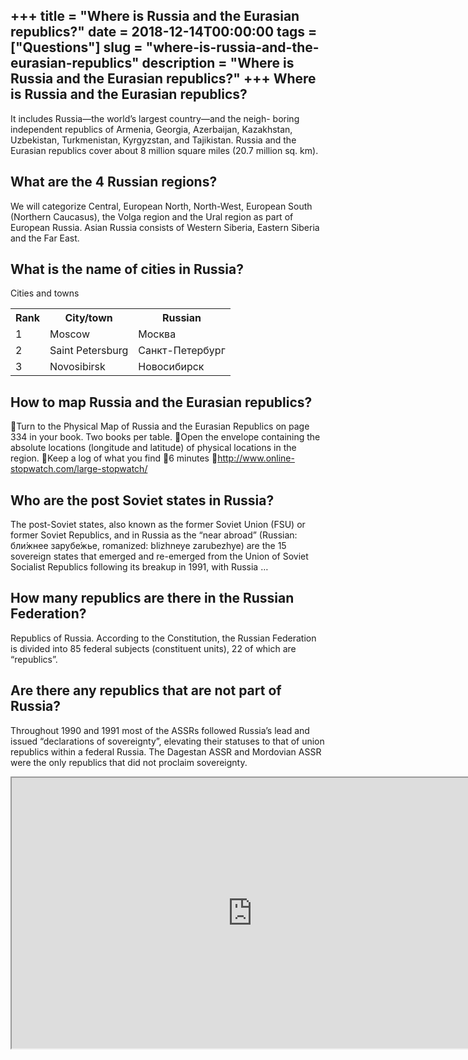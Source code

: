+++
title = "Where is Russia and the Eurasian republics?"
date = 2018-12-14T00:00:00
tags = ["Questions"]
slug = "where-is-russia-and-the-eurasian-republics"
description = "Where is Russia and the Eurasian republics?"
+++
Where is Russia and the Eurasian republics?
-------------------------------------------

It includes Russia—the world’s largest country—and the neigh- boring independent republics of Armenia, Georgia, Azerbaijan, Kazakhstan, Uzbekistan, Turkmenistan, Kyrgyzstan, and Tajikistan. Russia and the Eurasian republics cover about 8 million square miles (20.7 million sq. km).

What are the 4 Russian regions?
-------------------------------

We will categorize Central, European North, North-West, European South (Northern Caucasus), the Volga region and the Ural region as part of European Russia. Asian Russia consists of Western Siberia, Eastern Siberia and the Far East.

What is the name of cities in Russia?
-------------------------------------

Cities and towns

<table><tr><th>Rank</th><th>City/town</th><th>Russian</th></tr><tr><td>1</td><td>Moscow</td><td>Москва</td></tr><tr><td>2</td><td>Saint Petersburg</td><td>Санкт-Петербург</td></tr><tr><td>3</td><td>Novosibirsk</td><td>Новосибирск</td></tr></table>

How to map Russia and the Eurasian republics?
---------------------------------------------

Turn to the Physical Map of Russia and the Eurasian Republics on page 334 in your book. Two books per table. Open the envelope containing the absolute locations (longitude and latitude) of physical locations in the region. Keep a log of what you find 6 minutes http://www.online-stopwatch.com/large-stopwatch/

Who are the post Soviet states in Russia?
-----------------------------------------

The post-Soviet states, also known as the former Soviet Union (FSU) or former Soviet Republics, and in Russia as the “near abroad” (Russian: бли́жнее зарубе́жье, romanized: blizhneye zarubezhye) are the 15 sovereign states that emerged and re-emerged from the Union of Soviet Socialist Republics following its breakup in 1991, with Russia …

How many republics are there in the Russian Federation?
-------------------------------------------------------

Republics of Russia. According to the Constitution, the Russian Federation is divided into 85 federal subjects (constituent units), 22 of which are “republics”.

Are there any republics that are not part of Russia?
----------------------------------------------------

Throughout 1990 and 1991 most of the ASSRs followed Russia’s lead and issued “declarations of sovereignty”, elevating their statuses to that of union republics within a federal Russia. The Dagestan ASSR and Mordovian ASSR were the only republics that did not proclaim sovereignty.

<iframe allow="accelerometer; autoplay; clipboard-write; encrypted-media; gyroscope; picture-in-picture" allowfullscreen="" class="__youtube_prefs__  epyt-is-override  no-lazyload" data-no-lazy="1" data-origheight="433" data-origwidth="770" data-skipgform_ajax_framebjll="" height="433" id="_ytid_86760" loading="lazy" src="https://www.youtube.com/embed/_OBUVipjUzk?enablejsapi=1&autoplay=0&cc_load_policy=0&cc_lang_pref=&iv_load_policy=1&loop=0&modestbranding=0&rel=1&fs=1&playsinline=0&autohide=2&theme=dark&color=red&controls=1&" title="YouTube player" width="770"></iframe>